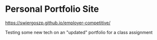 # Personal Portfolio Site

https://swiergoszp.github.io/employer-competitive/

Testing some new tech on an "updated" portfolio for a class assignment
